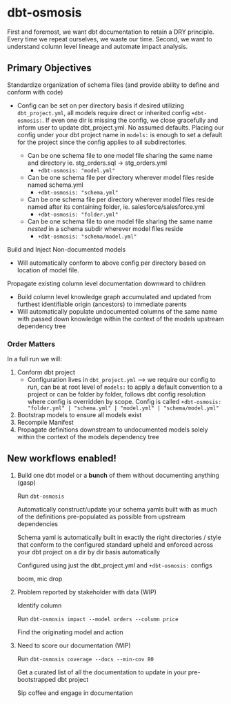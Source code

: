 # dbt-osmosis
First and foremost, we want dbt documentation to retain a DRY principle. Every time we repeat ourselves, we waste our time. Second, we want to understand column level lineage and automate impact analysis.



## Primary Objectives

Standardize organization of schema files (and provide ability to define and conform with code)

- Config can be set on per directory basis if desired utilizing `dbt_project.yml`, all models require direct or inherited config `+dbt-osmosis:`. If even one dir is missing the config, we close gracefully and inform user to update dbt_project.yml. No assumed defaults. Placing our config under your dbt project name in `models:` is enough to set a default for the project since the config applies to all subdirectories. 

    - Can be one schema file to one model file sharing the same name and directory ie. stg_orders.sql -> stg_orders.yml
        - `+dbt-osmosis: "model.yml"`
    - Can be one schema file per directory wherever model files reside named schema.yml 
        - `+dbt-osmosis: "schema.yml"`
    - Can be one schema file per directory wherever model files reside named after its containing folder, ie. salesforce/salesforce.yml
        - `+dbt-osmosis: "folder.yml"`
    - Can be one schema file to one model file sharing the same name _nested_ in a schema subdir wherever model files reside 
        - `+dbt-osmosis: "schema/model.yml"`

Build and Inject Non-documented models

- Will automatically conform to above config per directory based on location of model file.

Propagate existing column level documentation downward to children

- Build column level knowledge graph accumulated and updated from furthest identifiable origin (ancestors) to immediate parents
- Will automatically populate undocumented columns of the same name with passed down knowledge within the context of the models upstream dependency tree

### Order Matters

In a full run we will:

1. Conform dbt project
    - Configuration lives in `dbt_project.yml` --> we require our config to run, can be at root level of `models:` to apply a default convention to a project 
    or can be folder by folder, follows dbt config resolution where config is overridden by scope. 
    Config is called `+dbt-osmosis: "folder.yml" | "schema.yml" | "model.yml" | "schema/model.yml"`
2. Bootstrap models to ensure all models exist
3. Recompile Manifest
4. Propagate definitions downstream to undocumented models solely within the context of the models dependency tree


## New workflows enabled!

1. Build one dbt model or a __bunch__ of them without documenting anything (gasp)

    Run `dbt-osmosis`
    
    Automatically construct/update your schema yamls built with as much of the definitions pre-populated as possible from upstream dependencies 
    
    Schema yaml is automatically built in exactly the right directories / style that conform to the configured standard upheld and enforced across your dbt project on a dir by dir basis automatically
        
    Configured using just the dbt_project.yml and `+dbt-osmosis:` configs
    
    boom, mic drop

2. Problem reported by stakeholder with data (WIP)
    
    Identify column
    
    Run `dbt-osmosis impact --model orders --column price`
    
    Find the originating model and action

3. Need to score our documentation (WIP)

    Run `dbt-osmosis coverage --docs --min-cov 80`

    Get a curated list of all the documentation to update in your pre-bootstrapped dbt project

    Sip coffee and engage in documentation
